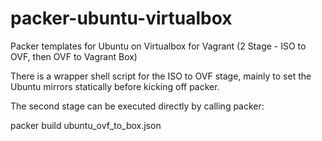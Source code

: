 packer-ubuntu-virtualbox
========================

Packer templates for Ubuntu on Virtualbox for Vagrant (2 Stage - ISO to OVF, then OVF to Vagrant Box)

There is a wrapper shell script for the ISO to OVF stage, mainly to set the Ubuntu mirrors statically
before kicking off packer.

The second stage can be executed directly by calling packer:

packer build ubuntu_ovf_to_box.json
